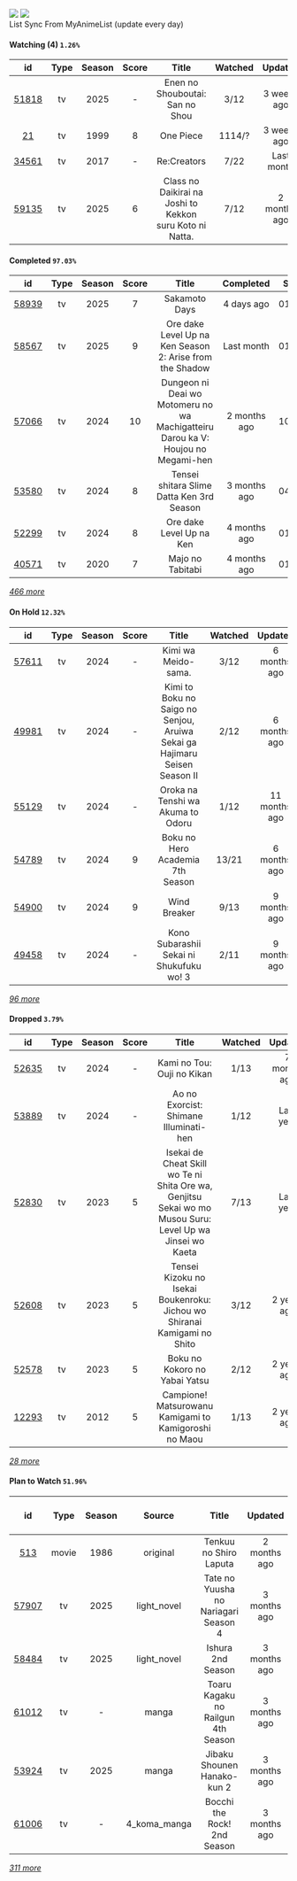 [![](https://img.shields.io/badge/MyAnimeList-2E51A2?logo=MyAnimeList&logoColor=FFFFFF&style=flat)](https://myanimelist.net/profile/Faelayis)
[![](https://img.shields.io/badge/Anilist-02A9FF?logo=AniList&logoColor=FFFFFF&style=flat)](https://anilist.co/user/Faelayis/)<br>
List Sync From MyAnimeList (update every day)

#### Watching (4) ``1.26%``

|                      id                      | Type | Season | Score |                           Title                          | Watched |    Updated   | Start Date |
| :------------------------------------------: | :--: | :----: | :---: | :------------------------------------------------------: | :-----: | :----------: | :--------: |
| [51818](https://myanimelist.net/anime/51818) |  tv  |  2025  |   -   |              Enen no Shouboutai: San no Shou             |   3/12  |  3 weeks ago | 04/08/2025 |
|    [21](https://myanimelist.net/anime/21)    |  tv  |  1999  |   8   |                         One Piece                        |  1114/? |  3 weeks ago | 01/01/2013 |
| [34561](https://myanimelist.net/anime/34561) |  tv  |  2017  |   -   |                        Re:Creators                       |   7/22  |  Last month  | 03/31/2025 |
| [59135](https://myanimelist.net/anime/59135) |  tv  |  2025  |   6   | Class no Daikirai na Joshi to Kekkon suru Koto ni Natta. |   7/12  | 2 months ago | 02/23/2025 |

*[](https://github.com/Faelayis/MyAnimeList-History/blob/master/List/Anime/watching.md)*

#### Completed ``97.03%``

|                      id                      |    Type    | Season | Score |                                                   Title                                                   |   Completed   | Start Date | Finish Date |
| :------------------------------------------: | :--------: | :----: | :---: | :-------------------------------------------------------------------------------------------------------: | :-----------: | :--------: | :---------: |
| [58939](https://myanimelist.net/anime/58939) |     tv     |  2025  |   7   |                                               Sakamoto Days                                               |   4 days ago  | 01/19/2025 |  05/15/2025 |
| [58567](https://myanimelist.net/anime/58567) |     tv     |  2025  |   9   |                          Ore dake Level Up na Ken Season 2: Arise from the Shadow                         |   Last month  | 01/23/2025 |  03/30/2025 |
| [57066](https://myanimelist.net/anime/57066) |     tv     |  2024  |   10  |              Dungeon ni Deai wo Motomeru no wa Machigatteiru Darou ka V: Houjou no Megami-hen             |  2 months ago | 10/05/2024 |  03/18/2025 |
| [53580](https://myanimelist.net/anime/53580) |     tv     |  2024  |   8   |                                 Tensei shitara Slime Datta Ken 3rd Season                                 |  3 months ago | 04/06/2024 |  02/15/2025 |
| [52299](https://myanimelist.net/anime/52299) |     tv     |  2024  |   8   |                                          Ore dake Level Up na Ken                                         |  4 months ago | 01/22/2025 |  01/23/2025 |
| [40571](https://myanimelist.net/anime/40571) |     tv     |  2020  |   7   |                                              Majo no Tabitabi                                             |  4 months ago | 01/01/2025 |  01/01/2025 |


*[466 more](https://github.com/Faelayis/MyAnimeList-History/blob/master/List/Anime/completed.md)*

#### On Hold ``12.32%``

|                      id                      |   Type  | Season | Score |                                                     Title                                                     | Watched |    Updated    | Start Date |
| :------------------------------------------: | :-----: | :----: | :---: | :-----------------------------------------------------------------------------------------------------------: | :-----: | :-----------: | :--------: |
| [57611](https://myanimelist.net/anime/57611) |    tv   |  2024  |   -   |                                              Kimi wa Meido-sama.                                              |   3/12  |  6 months ago | 10/20/2024 |
| [49981](https://myanimelist.net/anime/49981) |    tv   |  2024  |   -   |                   Kimi to Boku no Saigo no Senjou, Aruiwa Sekai ga Hajimaru Seisen Season II                  |   2/12  |  6 months ago | 07/20/2024 |
| [55129](https://myanimelist.net/anime/55129) |    tv   |  2024  |   -   |                                       Oroka na Tenshi wa Akuma to Odoru                                       |   1/12  | 11 months ago | 05/23/2024 |
| [54789](https://myanimelist.net/anime/54789) |    tv   |  2024  |   9   |                                        Boku no Hero Academia 7th Season                                       |  13/21  |  6 months ago | 05/07/2024 |
| [54900](https://myanimelist.net/anime/54900) |    tv   |  2024  |   9   |                                                  Wind Breaker                                                 |   9/13  |  9 months ago | 04/14/2024 |
| [49458](https://myanimelist.net/anime/49458) |    tv   |  2024  |   -   |                                    Kono Subarashii Sekai ni Shukufuku wo! 3                                   |   2/11  |  9 months ago | 04/11/2024 |


*[96 more](https://github.com/Faelayis/MyAnimeList-History/blob/master/List/Anime/on_hold.md)*

#### Dropped ``3.79%``

|                      id                      | Type | Season | Score |                                                   Title                                                   | Watched |    Updated   | Start Date |
| :------------------------------------------: | :--: | :----: | :---: | :-------------------------------------------------------------------------------------------------------: | :-----: | :----------: | :--------: |
| [52635](https://myanimelist.net/anime/52635) |  tv  |  2024  |   -   |                                         Kami no Tou: Ouji no Kikan                                        |   1/13  | 7 months ago | 07/14/2024 |
| [53889](https://myanimelist.net/anime/53889) |  tv  |  2024  |   -   |                                   Ao no Exorcist: Shimane Illuminati-hen                                  |   1/12  |   Last year  | 01/10/2024 |
| [52830](https://myanimelist.net/anime/52830) |  tv  |  2023  |   5   | Isekai de Cheat Skill wo Te ni Shita Ore wa, Genjitsu Sekai wo mo Musou Suru: Level Up wa Jinsei wo Kaeta |   7/13  |   Last year  | 04/04/2023 |
| [52608](https://myanimelist.net/anime/52608) |  tv  |  2023  |   5   |                  Tensei Kizoku no Isekai Boukenroku: Jichou wo Shiranai Kamigami no Shito                 |   3/12  |  2 years ago | 04/03/2023 |
| [52578](https://myanimelist.net/anime/52578) |  tv  |  2023  |   5   |                                       Boku no Kokoro no Yabai Yatsu                                       |   2/12  |  2 years ago | 04/02/2023 |
| [12293](https://myanimelist.net/anime/12293) |  tv  |  2012  |   5   |                           Campione! Matsurowanu Kamigami to Kamigoroshi no Maou                           |   1/13  |  2 years ago | 03/20/2023 |


*[28 more](https://github.com/Faelayis/MyAnimeList-History/blob/master/List/Anime/dropped.md)*

#### Plan to Watch ``51.96%``

|                      id                      |    Type    | Season |    Source    |                                                        Title                                                        |    Updated    | Plan Start Date |
| :------------------------------------------: | :--------: | :----: | :----------: | :-----------------------------------------------------------------------------------------------------------------: | :-----------: | :-------------: |
|   [513](https://myanimelist.net/anime/513)   |    movie   |  1986  |   original   |                                                Tenkuu no Shiro Laputa                                               |  2 months ago |        -        |
| [57907](https://myanimelist.net/anime/57907) |     tv     |  2025  |  light_novel |                                         Tate no Yuusha no Nariagari Season 4                                        |  3 months ago |        -        |
| [58484](https://myanimelist.net/anime/58484) |     tv     |  2025  |  light_novel |                                                  Ishura 2nd Season                                                  |  3 months ago |        -        |
| [61012](https://myanimelist.net/anime/61012) |     tv     |    -   |     manga    |                                          Toaru Kagaku no Railgun 4th Season                                         |  3 months ago |        -        |
| [53924](https://myanimelist.net/anime/53924) |     tv     |  2025  |     manga    |                                             Jibaku Shounen Hanako-kun 2                                             |  3 months ago |        -        |
| [61006](https://myanimelist.net/anime/61006) |     tv     |    -   | 4_koma_manga |                                             Bocchi the Rock! 2nd Season                                             |  3 months ago |        -        |


*[311 more](https://github.com/Faelayis/MyAnimeList-History/blob/master/List/Anime/plan_to_watch.md)*
